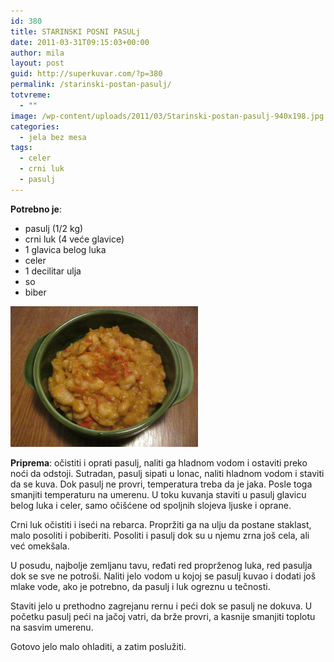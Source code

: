 ```yaml
---
id: 380
title: STARINSKI POSNI PASULj
date: 2011-03-31T09:15:03+00:00
author: mila
layout: post
guid: http://superkuvar.com/?p=380
permalink: /starinski-postan-pasulj/
totvreme:
  - ""
image: /wp-content/uploads/2011/03/Starinski-postan-pasulj-940x198.jpg
categories:
  - jela bez mesa
tags:
  - celer
  - crni luk
  - pasulj
---
```

**Potrebno je**:

  * pasulj (1/2 kg)
  * crni luk (4 veće glavice)
  * 1 glavica belog luka
  * celer
  * 1 decilitar ulja
  * so
  * biber

<img class="alignnone size-medium wp-image-2637" title="Starinski postan pasulj" src="/wp-content/uploads/2011/03/Starinski-postan-pasulj-1024x768.jpg" alt="" width="300" height="225" /> 

**Priprema**: očistiti i oprati pasulj, naliti ga hladnom vodom i ostaviti preko noći da odstoji. Sutradan, pasulj sipati u lonac, naliti hladnom vodom i staviti da se kuva. Dok pasulj ne provri, temperatura treba da je jaka. Posle toga smanjiti temperaturu na umerenu. U toku kuvanja staviti u pasulj glavicu belog luka i celer, samo očišćene od spoljnih slojeva ljuske i oprane.

Crni luk očistiti i iseći na rebarca. Propržiti ga na ulju da postane staklast, malo posoliti i pobiberiti. Posoliti i pasulj dok su u njemu zrna još cela, ali već omekšala.

U posudu, najbolje zemljanu tavu, ređati red proprženog luka, red pasulja dok se sve ne potroši. Naliti jelo vodom u kojoj se pasulj kuvao i dodati još mlake vode, ako je potrebno, da pasulj i luk ogreznu u tečnosti.

Staviti jelo u prethodno zagrejanu rernu i peći dok se pasulj ne dokuva. U početku pasulj peći na jačoj vatri, da brže provri, a kasnije smanjiti toplotu na sasvim umerenu.

Gotovo jelo malo ohladiti, a zatim poslužiti.